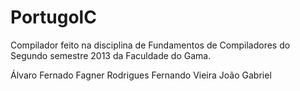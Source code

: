 PortugolC
=========

Compilador feito na disciplina de Fundamentos de Compiladores do Segundo semestre 2013 da Faculdade do Gama.


Álvaro Fernado
Fagner Rodrigues
Fernando Vieira
João Gabriel
